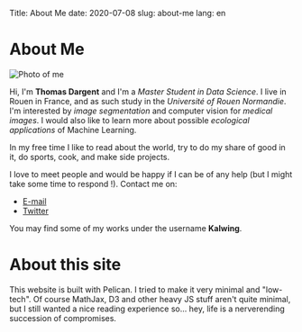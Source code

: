 Title: About Me
date: 2020-07-08
slug: about-me
lang: en

# About Me

<img alt="Photo of me" src="{static}/img/profile.jpg" class="side-pic">

Hi, I'm **Thomas Dargent** and I'm a *Master Student in Data Science*. I live in Rouen in France, and as such study in the *Université of Rouen Normandie*.
I'm interested by *image segmentation* and computer vision for *medical images*. I would also like to learn more about possible *ecological applications* of Machine Learning.

In my free time I like to read about the world, try to do my share of good in it, do sports, cook, and make side projects.

I love to meet people and would be happy if I can be of any help (but I might take some time to respond !). Contact me on:  

* [E-mail](mailto:thomas.dargent@etu.univ-rouen.fr)
* [Twitter](https://twitter.com/dargent_t)

You may find some of my works under the username **Kalwing**.

# About this site
This website is built with Pelican. I tried to make it very minimal and "low-tech". Of course MathJax, D3 and other heavy JS stuff aren't quite minimal, but I still wanted a nice reading experience so... hey, life is a nerverending succession of compromises.
